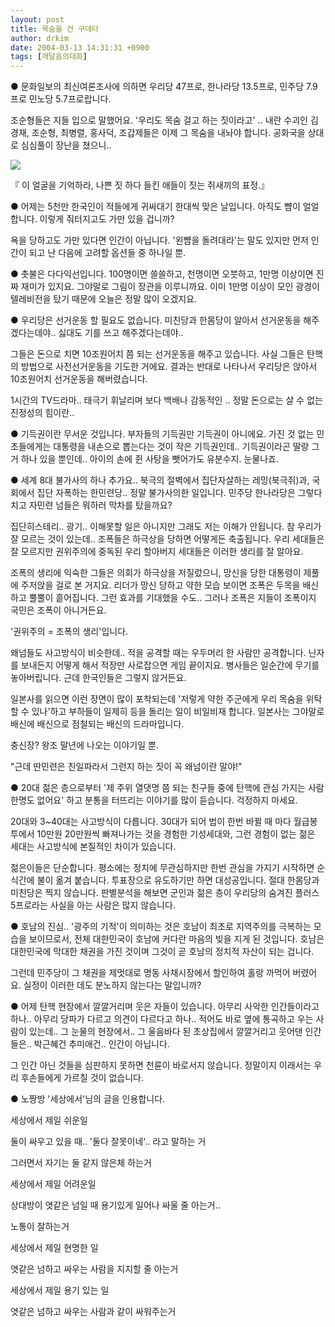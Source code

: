 ```yaml
---
layout: post
title: 목숨을 건 구데타
author: drkim
date: 2004-03-13 14:31:31 +0900
tags: [깨달음의대화]
---
```

● 문화일보의 최신여론조사에 의하면 우리당 47프로, 한나라당 13.5프로, 민주당 7.9프로 민노당 5.7프로랍니다. 

조순형들은 지들 입으로 말했어요. '우리도 목숨 걸고 하는 짓이라고' .. 내란 수괴인 김경재, 조순형, 최병렬, 홍사덕, 조갑제들은 이제 그 목숨을 내놔야 합니다. 공화국을 상대로 심심풀이 장난을 쳤으니..


  ![](http://drkimz.com/technote/board/KDR/upimg/1079151951.jpg)


  『 이 얼굴을 기억하라, 나쁜 짓 하다 들킨 애들이 짓는 쥐새끼의 표정.』




● 어제는 5천만 한국인이 적들에게 귀싸대기 한대씩 맞은 날입니다. 아직도 뺨이 얼얼합니다. 이렇게 줘터지고도 가만 있을 겁니까? 

욕을 당하고도 가만 있다면 인간이 아닙니다. '왼뺨을 돌려대라'는 말도 있지만 먼저 인간이 되고 난 다음에 고려할 옵션들 중 하나일 뿐.



● 촛불은 다다익선입니다. 100명이면 쓸쓸하고, 천명이면 오붓하고, 1만명 이상이면 진짜 재미가 있지요. 그야말로 그림이 장관을 이루니까요. 이미 1만명 이상이 모인 광경이 텔레비전을 탔기 때문에 오늘은 정말 많이 오겠지요. 



● 우리당은 선거운동 할 필요도 없습니다. 미친당과 한몸당이 알아서 선거운동을 해주겠다는데야.. 싫대도 기를 쓰고 해주겠다는데야..

그들은 돈으로 치면 10조원어치 쯤 되는 선거운동을 해주고 있습니다. 사실 그들은 탄핵의 방법으로 사전선거운동을 기도한 거에요. 결과는 반대로 나타나서 우리당은 앉아서 10조원어치 선거운동을 해버렸습니다. 

1시간의 TV드라마.. 태극기 휘날리며 보다 백배나 감동적인 .. 정말 돈으로는 살 수 없는 진정성의 힘이란..



● 기득권이란 무서운 것입니다. 부자들의 기득권만 기득권이 아니에요. 가진 것 없는 민초들에게는 대통령을 내손으로 뽑는다는 것이 작은 기득권인데.. 기득권이라곤 딸랑 그거 하나 있을 뿐인데.. 아이의 손에 쥔 사탕을 뺏어가도 유분수지. 눈물나죠.



● 세계 8대 불가사의 하나 추가요.. 북극의 절벽에서 집단자살하는 레밍(북극쥐)과, 국회에서 집단 자폭하는 한민련당.. 정말 불가사의한 일입니다. 민주당 한나라당은 그렇다치고 자민련 넘들은 뭐하러 막차를 탔을까요? 

집단히스테리.. 광기.. 이해못할 일은 아니지만 그래도 저는 이해가 안됩니다. 참 우리가 잘 모르는 것이 있는데.. 조폭들은 하극상을 당하면 어떻게든 축출됩니다. 우리 세대들은 잘 모르지만 권위주의에 중독된 우리 할아버지 세대들은 이러한 생리를 잘 알아요.

조폭의 생리에 익숙한 그들은 의회가 하극상을 저질렀으니, 망신을 당한 대통령이 제풀에 주저앉을 걸로 본 거지요. 리더가 망신 당하고 약한 모습 보이면 조폭은 두목을 배신하고 뿔뿔이 흩어집니다. 그런 효과를 기대했을 수도.. 그러나 조폭은 지들이 조폭이지 국민은 조폭이 아니거든요.

'권위주의 = 조폭의 생리'입니다. 

왜넘들도 사고방식이 비슷한데.. 적을 공격할 때는 우두머리 한 사람만 공격합니다. 닌자를 보내든지 어떻게 해서 적장만 사로잡으면 게임 끝이지요. 병사들은 일순간에 무기를 놓아버립니다. 근데 한국인들은 그렇지 않거든요. 

일본사를 읽으면 이런 장면이 많이 포착되는데 '저렇게 약한 주군에게 우리 목숨을 위탁할 수 있나'하고 부하들이 일제히 등을 돌리는 일이 비일비재 합니다. 일본사는 그야말로 배신에 배신으로 점철되는 배신의 드라마입니다. 

충신장? 왕조 말년에 나오는 이야기일 뿐.

"근데 딴민련은 친일파라서 그런지 하는 짓이 꼭 왜넘이란 말야!"



● 20대 젊은 층으로부터 '제 주위 열댓명 쯤 되는 친구들 중에 탄핵에 관심 가지는 사람 한명도 없어요' 하고 분통을 터뜨리는 이야기를 많이 듣습니다. 걱정하지 마세요. 

20대와 3~40대는 사고방식이 다릅니다. 30대가 되어 법이 한번 바뀔 때 마다 월급봉투에서 10만원 20만원씩 빠져나가는 것을 경험한 기성세대와, 그런 경험이 없는 젊은 세대는 사고방식에 본질적인 차이가 있습니다. 

젊은이들은 단순합니다. 평소에는 정치에 무관심하지만 한번 관심을 가지기 시작하면 순식간에 불이 옮겨 붙습니다. 투표장으로 유도하기만 하면 대성공입니다. 절대 한몸당과 미친당은 찍지 않습니다. 판별분석을 해보면 군인과 젊은 층이 우리당의 숨겨진 플러스 5프로라는 사실을 아는 사람은 많지 않습니다. 



● 호남의 진심.. '광주의 기적'이 의미하는 것은 호남이 최초로 지역주의를 극복하는 모습을 보이므로서, 전체 대한민국이 호남에 커다란 마음의 빚을 지게 된 것입니다. 호남은 대한민국에 막대한 채권을 가진 것이며 그것이 곧 호남의 정치적 자산이 되는 겁니다. 

그런데 민주당이 그 채권을 제멋대로 명동 사채시장에서 할인하여 홀랑 까먹어 버렸어요. 실정이 이러한 데도 분노하지 않는다는 말입니까?



● 어제 탄핵 현장에서 깔깔거리며 웃은 자들이 있습니다. 아무리 사악한 인간들이라고 하나.. 아무리 당파가 다르고 의견이 다르다고 하나.. 적어도 바로 옆에 통곡하고 우는 사람이 있는데.. 그 눈물의 현장에서.. 그 울음바다 된 초상집에서 깔깔거리고 웃어댄 인간들은.. 박근혜건 추미애건.. 인간이 아닙니다. 

그 인간 아닌 것들을 심판하지 못하면 천륜이 바로서지 않습니다. 정말이지 이래서는 우리 후손들에게 가르칠 것이 없습니다. 



● 노짱방 '세상에서'님의 글을 인용합니다. 

  
세상에서 제일 쉬운일 

둘이 싸우고 있을 때.. '둘다 잘못이네'.. 라고 말하는 거 

그러면서 자기는 둘 같지 않은체 하는거 



세상에서 제일 어려운일 

상대방이 엿같은 넘일 때 용기있게 일어나 싸울 줄 아는거.. 

노통이 잘하는거 



세상에서 제일 현명한 일 

엿같은 넘하고 싸우는 사람을 지지할 줄 아는거 



세상에서 제일 용기 있는 일 

엿같은 넘하고 싸우는 사람과 같이 싸워주는거